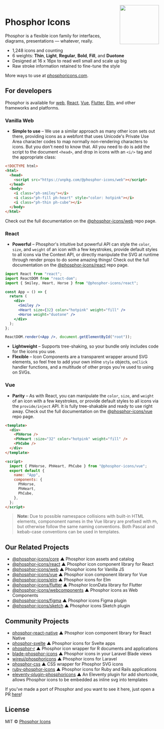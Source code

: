 <img src="/meta/phosphor-mark-tight-yellow.png" width="128" align="right" />

# Phosphor Icons

Phosphor is a flexible icon family for interfaces, diagrams, presentations — whatever, really.

- 1,248 icons and counting
- 6 weights: **Thin**, **Light**, **Regular**, **Bold**, **Fill**, and **Duotone**
- Designed at 16 x 16px to read well small and scale up big
- Raw stroke information retained to fine-tune the style

More ways to use at [phosphoricons.com](https://phosphoricons.com).

## For developers

Phosphor is available for [web](https://github.com/phosphor-icons/web), [React](https://github.com/phosphor-icons/react), [Vue](https://github.com/phosphor-icons/vue), [Flutter](https://github.com/phosphor-icons/flutter), [Elm](https://github.com/phosphor-icons/phosphor-elm), and other frameworks and platforms.

### Vanilla Web

- **Simple to use** – We use a similar approach as many other icon sets out there, providing icons as a webfont that uses Unicode's Private Use Area character codes to map normally non-rendering characters to icons. But you don't need to know that. All you need to do is add the script to the document `<head>`, and drop in icons with an `<i/>` tag and the appropriate class:

```html
<!DOCTYPE html>
<html>
  <head>
    <script src="https://unpkg.com/@phosphor-icons/web"></script>
  </head>
  <body>
    <i class="ph-smiley"></i>
    <i class="ph-fill ph-heart" style="color: hotpink"></i>
    <i class="ph-thin ph-cube"></i>
  </body>
</html>
```

Check out the full documentation on the [@phosphor-icons/web](https://github.com/phosphor-icons/web) repo page.

### React

- **Powerful** – Phosphor's intuitive but powerful API can style the `color`, `size`, and `weight` of an icon with a few keystrokes, provide default styles to all icons via the Context API, or directly manipulate the SVG at runtime through render props to do some amazing things! Check out the full documentation on the [@phosphor-icons/react](https://github.com/phosphor-icons/react) repo page.

```jsx
import React from "react";
import ReactDOM from "react-dom";
import { Smiley, Heart, Horse } from "@phosphor-icons/react";

const App = () => {
  return (
    <div>
      <Smiley />
      <Heart size={32} color="hotpink" weight="fill" />
      <Horse weight="duotone" />
    </div>
  );
};

ReactDOM.render(<App />, document.getElementById("root"));
```

- **Lightweight** – Supports tree-shaking, so your bundle only includes code for the icons you use.
- **Flexible** – Icon Components are a transparent wrapper around SVG elements, so feel free to add your own inline `style` objects, `onClick` handler functions, and a multitude of other props you're used to using on SVGs.

### Vue

- **Parity** – As with React, you can manipulate the `color`, `size`, and `weight` of an icon with a few keystrokes, or provide default styles to all icons via the `provide/inject` API. It is fully tree-shakable and ready to use right away. Check out the full documentation on the [@phosphor-icons/vue](https://github.com/phosphor-icons/vue) repo page.

```html
<template>
  <div>
    <PhHorse />
    <PhHeart :size="32" color="hotpink" weight="fill" />
    <PhCube />
  </div>
</template>

<script>
  import { PhHorse, PhHeart, PhCube } from "@phosphor-icons/vue";
  export default {
    name: "App",
    components: {
      PhHorse,
      PhHeart,
      PhCube,
    },
  };
</script>
```

> **Note:** Due to possible namespace collisions with built-in HTML elements, compononent names in the Vue library are prefixed with `Ph`, but otherwise follow the same naming conventions. Both Pascal and kebab-case conventions can be used in templates.

## Our Related Projects

- [@phosphor-icons/core](https://github.com/phosphor-icons/core) ▲ Phosphor icon assets and catalog
- [@phosphor-icons/react](https://github.com/phosphor-icons/react) ▲ Phosphor icon component library for React
- [@phosphor-icons/web](https://github.com/phosphor-icons/web) ▲ Phosphor icons for Vanilla JS
- [@phosphor-icons/vue](https://github.com/phosphor-icons/vue) ▲ Phosphor icon component library for Vue
- [@phosphor-icons/elm](https://github.com/phosphor-icons/phosphor-elm) ▲ Phosphor icons for Elm
- [@phosphor-icons/flutter](https://github.com/phosphor-icons/flutter) ▲ Phosphor IconData library for Flutter
- [@phosphor-icons/webcomponents](https://github.com/phosphor-icons/webcomponents) ▲ Phosphor icons as Web Components
- [@phosphor-icons/figma](https://github.com/phosphor-icons/figma) ▲ Phosphor icons Figma plugin
- [@phosphor-icons/sketch](https://github.com/phosphor-icons/sketch) ▲ Phosphor icons Sketch plugin

## Community Projects

- [phosphor-react-native](https://github.com/duongdev/phosphor-react-native) ▲ Phosphor icon component library for React Native
- [phosphor-svelte](https://github.com/haruaki07/phosphor-svelte) ▲ Phosphor icons for Svelte apps
- [phosphor-r](https://github.com/dreamRs/phosphoricons) ▲ Phosphor icon wrapper for R documents and applications
- [blade-phosphor-icons](https://github.com/codeat3/blade-phosphor-icons) ▲ Phosphor icons in your Laravel Blade views
- [wireui/phosphoricons](https://github.com/wireui/phosphoricons) ▲ Phosphor icons for Laravel
- [phosphor-css](https://github.com/lucagoslar/phosphor-css) ▲ CSS wrapper for Phosphor SVG icons
- [ruby-phosphor-icons](https://github.com/maful/ruby-phosphor-icons) ▲ Phosphor icons for Ruby and Rails applications
- [eleventy-plugin-phosphoricons](https://github.com/reatlat/eleventy-plugin-phosphoricons) ▲ An Eleventy plugin for add shortcode, allows Phosphor icons to be embedded as inline svg into templates

If you've made a port of Phosphor and you want to see it here, just open a PR [here](https://github.com/phosphor-icons/phosphor-home)!

## License

MIT © [Phosphor Icons](https://github.com/phosphor-icons)
